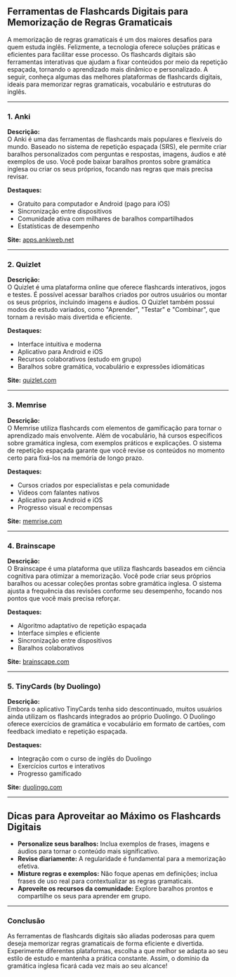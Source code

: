 ## Ferramentas de Flashcards Digitais para Memorização de Regras Gramaticais

A memorização de regras gramaticais é um dos maiores desafios para quem estuda inglês. Felizmente, a tecnologia oferece soluções práticas e eficientes para facilitar esse processo. Os flashcards digitais são ferramentas interativas que ajudam a fixar conteúdos por meio da repetição espaçada, tornando o aprendizado mais dinâmico e personalizado. A seguir, conheça algumas das melhores plataformas de flashcards digitais, ideais para memorizar regras gramaticais, vocabulário e estruturas do inglês.

---

### 1. **Anki**

**Descrição:**  
O Anki é uma das ferramentas de flashcards mais populares e flexíveis do mundo. Baseado no sistema de repetição espaçada (SRS), ele permite criar baralhos personalizados com perguntas e respostas, imagens, áudios e até exemplos de uso. Você pode baixar baralhos prontos sobre gramática inglesa ou criar os seus próprios, focando nas regras que mais precisa revisar.

**Destaques:**
- Gratuito para computador e Android (pago para iOS)
- Sincronização entre dispositivos
- Comunidade ativa com milhares de baralhos compartilhados
- Estatísticas de desempenho

**Site:** [apps.ankiweb.net](https://apps.ankiweb.net/)

---

### 2. **Quizlet**

**Descrição:**  
O Quizlet é uma plataforma online que oferece flashcards interativos, jogos e testes. É possível acessar baralhos criados por outros usuários ou montar os seus próprios, incluindo imagens e áudios. O Quizlet também possui modos de estudo variados, como "Aprender", "Testar" e "Combinar", que tornam a revisão mais divertida e eficiente.

**Destaques:**
- Interface intuitiva e moderna
- Aplicativo para Android e iOS
- Recursos colaborativos (estudo em grupo)
- Baralhos sobre gramática, vocabulário e expressões idiomáticas

**Site:** [quizlet.com](https://quizlet.com/)

---

### 3. **Memrise**

**Descrição:**  
O Memrise utiliza flashcards com elementos de gamificação para tornar o aprendizado mais envolvente. Além de vocabulário, há cursos específicos sobre gramática inglesa, com exemplos práticos e explicações. O sistema de repetição espaçada garante que você revise os conteúdos no momento certo para fixá-los na memória de longo prazo.

**Destaques:**
- Cursos criados por especialistas e pela comunidade
- Vídeos com falantes nativos
- Aplicativo para Android e iOS
- Progresso visual e recompensas

**Site:** [memrise.com](https://www.memrise.com/)

---

### 4. **Brainscape**

**Descrição:**  
O Brainscape é uma plataforma que utiliza flashcards baseados em ciência cognitiva para otimizar a memorização. Você pode criar seus próprios baralhos ou acessar coleções prontas sobre gramática inglesa. O sistema ajusta a frequência das revisões conforme seu desempenho, focando nos pontos que você mais precisa reforçar.

**Destaques:**
- Algoritmo adaptativo de repetição espaçada
- Interface simples e eficiente
- Sincronização entre dispositivos
- Baralhos colaborativos

**Site:** [brainscape.com](https://www.brainscape.com/)

---

### 5. **TinyCards (by Duolingo)**

**Descrição:**  
Embora o aplicativo TinyCards tenha sido descontinuado, muitos usuários ainda utilizam os flashcards integrados ao próprio Duolingo. O Duolingo oferece exercícios de gramática e vocabulário em formato de cartões, com feedback imediato e repetição espaçada.

**Destaques:**
- Integração com o curso de inglês do Duolingo
- Exercícios curtos e interativos
- Progresso gamificado

**Site:** [duolingo.com](https://www.duolingo.com/)

---

## **Dicas para Aproveitar ao Máximo os Flashcards Digitais**

- **Personalize seus baralhos:** Inclua exemplos de frases, imagens e áudios para tornar o conteúdo mais significativo.
- **Revise diariamente:** A regularidade é fundamental para a memorização efetiva.
- **Misture regras e exemplos:** Não foque apenas em definições; inclua frases de uso real para contextualizar as regras gramaticais.
- **Aproveite os recursos da comunidade:** Explore baralhos prontos e compartilhe os seus para aprender em grupo.

---

### **Conclusão**

As ferramentas de flashcards digitais são aliadas poderosas para quem deseja memorizar regras gramaticais de forma eficiente e divertida. Experimente diferentes plataformas, escolha a que melhor se adapta ao seu estilo de estudo e mantenha a prática constante. Assim, o domínio da gramática inglesa ficará cada vez mais ao seu alcance!